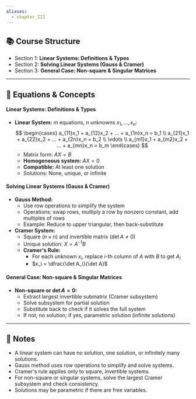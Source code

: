 ```yaml
---
aliases:
  - chapter_III
---
```


## 📚 Course Structure
- Section 1: **Linear Systems: Definitions & Types**
- Section 2: **Solving Linear Systems (Gauss & Cramer)**
- Section 3: **General Case: Non-square & Singular Matrices**

---
## 📐 Equations & Concepts
#### Linear Systems: Definitions & Types
- **Linear System:** $m$ equations, $n$ unknowns $x_1, ..., x_n$:
  $$
  \begin{cases}
    a_{11}x_1 + a_{12}x_2 + ... + a_{1n}x_n = b_1 \\
    a_{21}x_1 + a_{22}x_2 + ... + a_{2n}x_n = b_2 \\
    \vdots \\
    a_{m1}x_1 + a_{m2}x_2 + ... + a_{mn}x_n = b_m
  \end{cases}
  $$
  - Matrix form: $AX = B$
  - **Homogeneous system:** $AX = 0$
  - **Compatible:** At least one solution
  - Solutions: None, unique, or infinite

#### Solving Linear Systems (Gauss & Cramer)
- **Gauss Method:**
  - Use row operations to simplify the system
  - Operations: swap rows, multiply a row by nonzero constant, add multiples of rows
  - Example: Reduce to upper triangular, then back-substitute
- **Cramer System:**
  - Square ($n \times n$) and invertible matrix ($\det A \neq 0$)
  - Unique solution: $X = A^{-1}B$
  - **Cramer's Rule:**
    - For each unknown $x_i$, replace $i$-th column of $A$ with $B$ to get $A_i$
    - $x_i = \dfrac{\det A_i}{\det A}$

#### General Case: Non-square & Singular Matrices
- **Non-square or $\det A = 0$:**
  - Extract largest invertible submatrix (Cramer subsystem)
  - Solve subsystem for partial solution
  - Substitute back to check if it solves the full system
  - If not, no solution; if yes, parametric solution (infinite solutions)

---
## 📝 Notes
- A linear system can have no solution, one solution, or infinitely many solutions.
- Gauss method uses row operations to simplify and solve systems.
- Cramer's rule applies only to square, invertible systems.
- For non-square or singular systems, solve the largest Cramer subsystem and check consistency.
- Solutions may be parametric if there are free variables.
